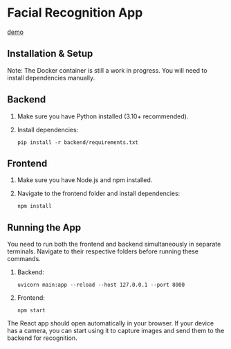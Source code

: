 Facial Recognition App
======================

[demo](demo.jpg)  

Installation & Setup
-------------------

Note: The Docker container is still a work in progress. You will need to install dependencies manually.

Backend
-------

1. Make sure you have Python installed (3.10+ recommended).  
2. Install dependencies:

   ```pip install -r backend/requirements.txt```

Frontend
--------

1. Make sure you have Node.js and npm installed.  
2. Navigate to the frontend folder and install dependencies:

   ```npm install```

Running the App
---------------

You need to run both the frontend and backend simultaneously in separate terminals. Navigate to their respective folders before running these commands.

1. Backend:

   ```uvicorn main:app --reload --host 127.0.0.1 --port 8000```

2. Frontend:

   ```npm start```

The React app should open automatically in your browser. If your device has a camera, you can start using it to capture images and send them to the backend for recognition.
